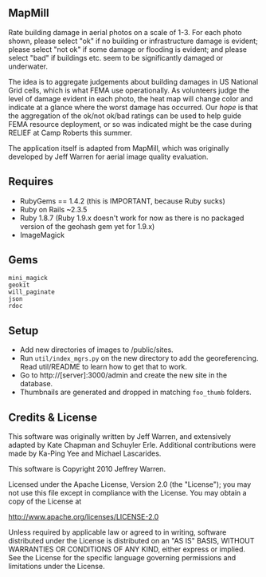 ## MapMill ##

Rate building damage in aerial photos on a scale of 1-3. For each photo shown,
please select "ok" if no building or infrastructure damage is evident; please
select "not ok" if some damage or flooding is evident; and please select "bad"
if buildings etc. seem to be significantly damaged or underwater.

The idea is to aggregate judgements about building damages in US National Grid
cells, which is what FEMA use operationally.  As volunteers judge the level of
damage evident in each photo, the heat map will change color and indicate at a
glance where the worst damage has occurred. Our *hope* is that the aggregation
of the ok/not ok/bad ratings can be used to help guide FEMA resource
deployment, or so was indicated might be the case during RELIEF at Camp Roberts
this summer.

The application itself is adapted from MapMill, which was originally developed
by Jeff Warren for aerial image quality evaluation. 

## Requires ##

* RubyGems == 1.4.2 (this is IMPORTANT, because Ruby sucks)
* Ruby on Rails ~2.3.5
* Ruby 1.8.7 (Ruby 1.9.x doesn't work for now as there is no packaged version of the geohash gem yet for 1.9.x)
* ImageMagick

## Gems ##

    mini_magick
    geokit
    will_paginate
    json
    rdoc

## Setup ##

* Add new directories of images to /public/sites. 
* Run `util/index_mgrs.py` on the new directory to add the georeferencing. Read
util/README to learn how to get that to work.
* Go to http://[server]:3000/admin and create the new site in the database.
* Thumbnails are generated and dropped in matching `foo_thumb` folders.

## Credits & License ##

This software was originally written by Jeff Warren, and extensively adapted by
Kate Chapman and Schuyler Erle. Additional contributions were made by Ka-Ping
Yee and Michael Lascarides.

This software is Copyright 2010 Jeffrey Warren.

Licensed under the Apache License, Version 2.0 (the "License");
you may not use this file except in compliance with the License.
You may obtain a copy of the License at

  http://www.apache.org/licenses/LICENSE-2.0

Unless required by applicable law or agreed to in writing, software
distributed under the License is distributed on an "AS IS" BASIS,
WITHOUT WARRANTIES OR CONDITIONS OF ANY KIND, either express or implied.
See the License for the specific language governing permissions and
limitations under the License.
